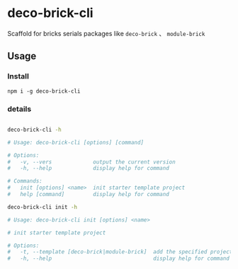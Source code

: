 # deco-brick-cli

Scaffold for bricks serials packages like `deco-brick` 、 `module-brick`

## Usage

### Install

```
npm i -g deco-brick-cli
```

### details

```bash

deco-brick-cli -h

# Usage: deco-brick-cli [options] [command]

# Options:
#   -v, --vers             output the current version
#   -h, --help             display help for command

# Commands:
#   init [options] <name>  init starter template project
#   help [command]         display help for command

```

```bash
deco-brick-cli init -h

# Usage: deco-brick-cli init [options] <name>

# init starter template project

# Options:
#   -t, --template [deco-brick|module-brick]  add the specified project template (default: "deco-brick")
#   -h, --help                                display help for command
```
